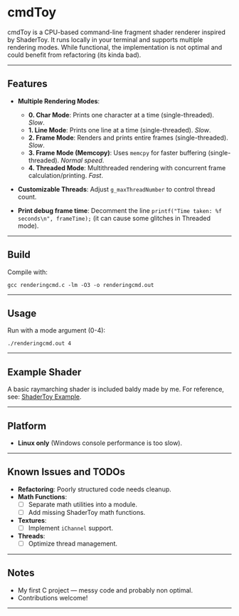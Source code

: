 # cmdToy

cmdToy is a CPU-based command-line fragment shader renderer inspired by ShaderToy. It runs locally in your terminal and supports multiple rendering modes. While functional, the implementation is not optimal and could benefit from refactoring (its kinda bad).

---

## Features

- **Multiple Rendering Modes**:
  - **0. Char Mode**: Prints one character at a time (single-threaded). *Slow*.
  - **1. Line Mode**: Prints one line at a time (single-threaded). *Slow*.
  - **2. Frame Mode**: Renders and prints entire frames (single-threaded). *Slow*.
  - **3. Frame Mode (Memcopy)**: Uses `memcpy` for faster buffering (single-threaded). *Normal speed*.
  - **4. Threaded Mode**: Multithreaded rendering with concurrent frame calculation/printing. *Fast*.

- **Customizable Threads**: Adjust `g_maxThreadNumber` to control thread count.
- **Print debug frame time**: Decomment the line `printf("Time taken: %f seconds\n", frameTime);` (it can cause some glitches in Threaded mode).

---

## Build

Compile with:

    gcc renderingcmd.c -lm -O3 -o renderingcmd.out

---

## Usage

Run with a mode argument (0-4):

    ./renderingcmd.out 4

---

## Example Shader

A basic raymarching shader is included baldy made by me. For reference, see: [ShaderToy Example](https://www.shadertoy.com/view/X3GGzD).

---

## Platform

- **Linux only** (Windows console performance is too slow).

---

## Known Issues and TODOs

- **Refactoring**: Poorly structured code needs cleanup.
- **Math Functions**:
  - [ ] Separate math utilities into a module.
  - [ ] Add missing ShaderToy math functions.
- **Textures**:
  - [ ] Implement `iChannel` support.
- **Threads**:
  - [ ] Optimize thread management.

---

## Notes

- My first C project — messy code and probably non optimal.
- Contributions welcome!

---
